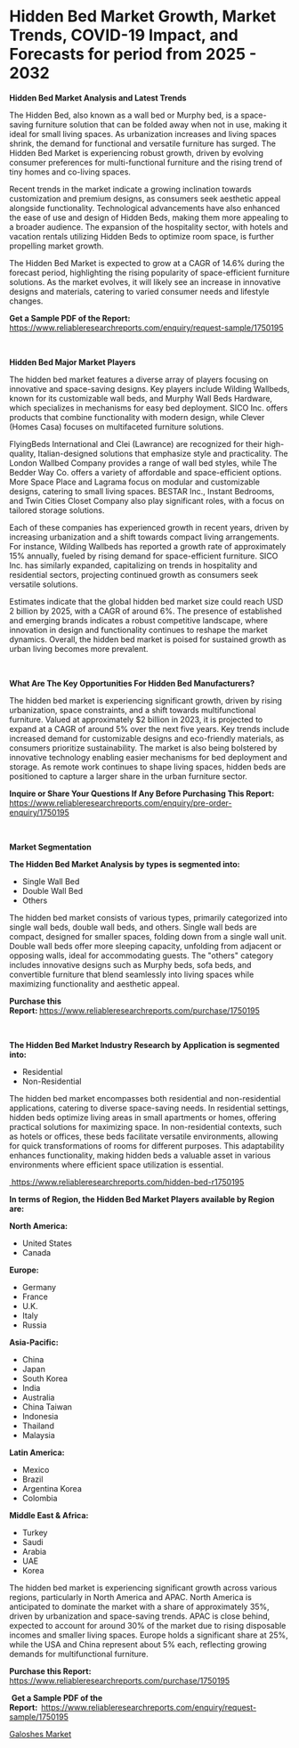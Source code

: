<p><h1>Hidden Bed Market Growth, Market Trends, COVID-19 Impact, and Forecasts for period from 2025 - 2032</h1></p><p><strong>Hidden Bed Market Analysis and Latest Trends</strong></p>
<p><p>The Hidden Bed, also known as a wall bed or Murphy bed, is a space-saving furniture solution that can be folded away when not in use, making it ideal for small living spaces. As urbanization increases and living spaces shrink, the demand for functional and versatile furniture has surged. The Hidden Bed Market is experiencing robust growth, driven by evolving consumer preferences for multi-functional furniture and the rising trend of tiny homes and co-living spaces.</p><p>Recent trends in the market indicate a growing inclination towards customization and premium designs, as consumers seek aesthetic appeal alongside functionality. Technological advancements have also enhanced the ease of use and design of Hidden Beds, making them more appealing to a broader audience. The expansion of the hospitality sector, with hotels and vacation rentals utilizing Hidden Beds to optimize room space, is further propelling market growth. </p><p>The Hidden Bed Market is expected to grow at a CAGR of 14.6% during the forecast period, highlighting the rising popularity of space-efficient furniture solutions. As the market evolves, it will likely see an increase in innovative designs and materials, catering to varied consumer needs and lifestyle changes.</p></p>
<p><strong>Get a Sample PDF of the Report:&nbsp;</strong> <a href="https://www.reliableresearchreports.com/enquiry/request-sample/1750195?utm_campaign=2221&utm_medium=2&utm_source=Github&utm_content=ia&utm_term=07022025&utm_id=hidden-bed">https://www.reliableresearchreports.com/enquiry/request-sample/1750195</a></p>
<p>&nbsp;</p>
<p><strong>Hidden Bed Major Market Players</strong></p>
<p><p>The hidden bed market features a diverse array of players focusing on innovative and space-saving designs. Key players include Wilding Wallbeds, known for its customizable wall beds, and Murphy Wall Beds Hardware, which specializes in mechanisms for easy bed deployment. SICO Inc. offers products that combine functionality with modern design, while Clever (Homes Casa) focuses on multifaceted furniture solutions.</p><p>FlyingBeds International and Clei (Lawrance) are recognized for their high-quality, Italian-designed solutions that emphasize style and practicality. The London Wallbed Company provides a range of wall bed styles, while The Bedder Way Co. offers a variety of affordable and space-efficient options. More Space Place and Lagrama focus on modular and customizable designs, catering to small living spaces. BESTAR Inc., Instant Bedrooms, and Twin Cities Closet Company also play significant roles, with a focus on tailored storage solutions.</p><p>Each of these companies has experienced growth in recent years, driven by increasing urbanization and a shift towards compact living arrangements. For instance, Wilding Wallbeds has reported a growth rate of approximately 15% annually, fueled by rising demand for space-efficient furniture. SICO Inc. has similarly expanded, capitalizing on trends in hospitality and residential sectors, projecting continued growth as consumers seek versatile solutions.</p><p>Estimates indicate that the global hidden bed market size could reach USD 2 billion by 2025, with a CAGR of around 6%. The presence of established and emerging brands indicates a robust competitive landscape, where innovation in design and functionality continues to reshape the market dynamics. Overall, the hidden bed market is poised for sustained growth as urban living becomes more prevalent.</p></p>
<p>&nbsp;</p>
<p><strong>What Are The Key Opportunities For Hidden Bed Manufacturers?</strong></p>
<p><p>The hidden bed market is experiencing significant growth, driven by rising urbanization, space constraints, and a shift towards multifunctional furniture. Valued at approximately $2 billion in 2023, it is projected to expand at a CAGR of around 5% over the next five years. Key trends include increased demand for customizable designs and eco-friendly materials, as consumers prioritize sustainability. The market is also being bolstered by innovative technology enabling easier mechanisms for bed deployment and storage. As remote work continues to shape living spaces, hidden beds are positioned to capture a larger share in the urban furniture sector.</p></p>
<p><strong>Inquire or Share Your Questions If Any Before Purchasing This Report:</strong> <a href="https://www.reliableresearchreports.com/enquiry/pre-order-enquiry/1750195?utm_campaign=2221&utm_medium=2&utm_source=Github&utm_content=ia&utm_term=07022025&utm_id=hidden-bed">https://www.reliableresearchreports.com/enquiry/pre-order-enquiry/1750195</a></p>
<p>&nbsp;</p>
<p><strong>Market Segmentation</strong></p>
<p><strong>The Hidden Bed Market Analysis by types is segmented into:</strong></p>
<p><ul><li>Single Wall Bed</li><li>Double Wall Bed</li><li>Others</li></ul></p>
<p><p>The hidden bed market consists of various types, primarily categorized into single wall beds, double wall beds, and others. Single wall beds are compact, designed for smaller spaces, folding down from a single wall unit. Double wall beds offer more sleeping capacity, unfolding from adjacent or opposing walls, ideal for accommodating guests. The "others" category includes innovative designs such as Murphy beds, sofa beds, and convertible furniture that blend seamlessly into living spaces while maximizing functionality and aesthetic appeal.</p></p>
<p><strong>Purchase this Report:&nbsp;</strong><a href="https://www.reliableresearchreports.com/purchase/1750195?utm_campaign=2221&utm_medium=2&utm_source=Github&utm_content=ia&utm_term=07022025&utm_id=hidden-bed">https://www.reliableresearchreports.com/purchase/1750195</a></p>
<p>&nbsp;</p>
<p><strong>The Hidden Bed Market Industry Research by Application is segmented into:</strong></p>
<p><ul><li>Residential</li><li>Non-Residential</li></ul></p>
<p><p>The hidden bed market encompasses both residential and non-residential applications, catering to diverse space-saving needs. In residential settings, hidden beds optimize living areas in small apartments or homes, offering practical solutions for maximizing space. In non-residential contexts, such as hotels or offices, these beds facilitate versatile environments, allowing for quick transformations of rooms for different purposes. This adaptability enhances functionality, making hidden beds a valuable asset in various environments where efficient space utilization is essential.</p></p>
<p><a href="https://www.reliableresearchreports.com/hidden-bed-r1750195?utm_campaign=2221&utm_medium=2&utm_source=Github&utm_content=ia&utm_term=07022025&utm_id=hidden-bed">&nbsp;https://www.reliableresearchreports.com/hidden-bed-r1750195</a></p>
<p><strong>In terms of Region, the Hidden Bed Market Players available by Region are:</strong></p>
<p>
    <p> <strong> North America: </strong>
        <ul>
            <li>United States</li>
            <li>Canada</li>
        </ul>
        </p> 
    <p> <strong> Europe: </strong>
        <ul>
            <li>Germany</li>
            <li>France</li>
            <li>U.K.</li>
            <li>Italy</li>
            <li>Russia</li>
        </ul>
        </p> 
    <p> <strong> Asia-Pacific: </strong>
        <ul>
            <li>China</li>
            <li>Japan</li>
            <li>South Korea</li>
            <li>India</li>
            <li>Australia</li>
            <li>China Taiwan</li>
            <li>Indonesia</li>
            <li>Thailand</li>
            <li>Malaysia</li>
        </ul>
        </p> 
    <p> <strong> Latin America: </strong>
        <ul>
            <li>Mexico</li>
            <li>Brazil</li>
            <li>Argentina Korea</li>
            <li>Colombia</li>
        </ul>
        </p> 
    <p> <strong> Middle East & Africa: </strong>
        <ul>
            <li>Turkey</li>
            <li>Saudi</li>
            <li>Arabia</li>
            <li>UAE</li>
            <li>Korea</li>
        </ul>
    </p>
    </p>
<p><p>The hidden bed market is experiencing significant growth across various regions, particularly in North America and APAC. North America is anticipated to dominate the market with a share of approximately 35%, driven by urbanization and space-saving trends. APAC is close behind, expected to account for around 30% of the market due to rising disposable incomes and smaller living spaces. Europe holds a significant share at 25%, while the USA and China represent about 5% each, reflecting growing demands for multifunctional furniture.</p></p>
<p><strong>Purchase this Report: </strong><a href="https://www.reliableresearchreports.com/purchase/1750195?utm_campaign=2221&utm_medium=2&utm_source=Github&utm_content=ia&utm_term=07022025&utm_id=hidden-bed">https://www.reliableresearchreports.com/purchase/1750195</a></p>
<p>&nbsp;<strong>Get a Sample PDF of the Report:&nbsp;&nbsp;</strong><a href="https://www.reliableresearchreports.com/enquiry/request-sample/1750195?utm_campaign=2221&utm_medium=2&utm_source=Github&utm_content=ia&utm_term=07022025&utm_id=hidden-bed">https://www.reliableresearchreports.com/enquiry/request-sample/1750195</a></p>
<p><strong></strong></p>
<p><p><a href="https://github.com/klindsey95/Market-Research-Report-List-1/blob/main/galoshes-market.md?utm_campaign=2221&utm_medium=2&utm_source=Github&utm_content=ia&utm_term=07022025&utm_id=hidden-bed">Galoshes Market</a></p></p>